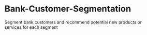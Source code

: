 # Bank-Customer-Segmentation
Segment bank customers and recommend potential new products or services for each segment
